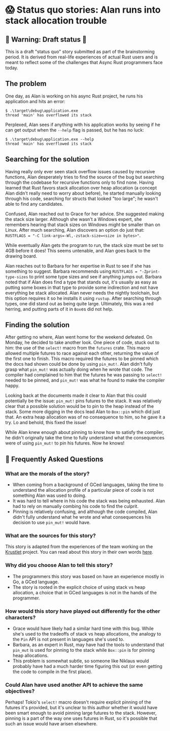 # 😱 Status quo stories: Alan runs into stack allocation trouble

[Alan]: ../../characters/alan.md
[Grace]: ../../characters/grace.md
[Niklaus]: ../../characters/niklaus.md
[Barbara]: ../../characters/barbara.md

## 🚧 Warning: Draft status 🚧

This is a draft "status quo" story submitted as part of the brainstorming period. It is derived from real-life experiences of actual Rust users and is meant to reflect some of the challenges that Async Rust programmers face today.


## The problem

One day, as Alan is working on his async Rust project, he runs his application and hits an error:

```ignore
$ .\target\debug\application.exe
thread 'main' has overflowed its stack
```

Perplexed, Alan sees if anything with his application works by seeing if he can get output when the `--help` flag is passed, but he has no luck:

```ignore
$ .\target\debug\application.exe --help
thread 'main' has overflowed its stack
```

## Searching for the solution

Having really only ever seen stack overflow issues caused by recursive functions, Alan desperately tries to find the source of the bug but searching through the codebase for recursive functions only to find none. Having learned that Rust favors stack allocation over heap allocation (a concept Alan didn't really need to worry about before), he started manually looking through his code, searching for structs that looked "too large"; he wasn't able to find any candidates.

Confused, Alan reached out to Grace for her advice. She suggested making the stack size larger. Although she wasn't a Windows expert, she remembers hearing that stack sizes on Windows might be smaller than on Linux. After much searching, Alan discovers an option do just that: `RUSTFLAGS = "-C link-args=-Wl,-zstack-size=<size in bytes>"`.

While eventually Alan gets the program to run, the stack size must be set to 4GB before it does! This seems untenable, and Alan goes back to the drawing board.

Alan reaches out to Barbara for her expertise in Rust to see if she has something to suggest. Barbara recommends using `RUSTFLAGS = "-Zprint-type-sizes` to print some type sizes and see if anything jumps out. Barbara noted that if Alan does find a type that stands out, it's usually as easy as putting some boxes in that type to provide some indirection and not have everything be stack allocated. Alan never needs the nightly toolchain, but this option requires it so he installs it using `rustup`. After searching through types, one did stand out as being quite large. Ultimately, this was a red herring, and putting parts of it in `Box`es did not help.

## Finding the solution

After getting no where, Alan went home for the weekend defeated. On Monday, he decided to take another look. One piece of code, stuck out to him: the use of the `select!` macro from the `futures` crate. This macro allowed multiple futures to race against each other, returning the value of the first one to finish. This macro required the futures to be pinned which the docs had shown could be done by using `pin_mut!`. Alan didn't fully grasp what `pin_mut!` was actually doing when he wrote that code. The compiler had complained to him that the futures he was passing to `select!` needed to be pinned, and `pin_mut!` was what he found to make the compiler happy.

Looking back at the documents made it clear to Alan that this could potentially be the issue: `pin_mut!` pins futures to the stack. It was relatively clear that a possible solution would be to pin to the heap instead of the stack. Some more digging in the docs lead Alan to `Box::pin` which did just that. An extra heap allocation was of no consequence to him, so he gave it a try. Lo and behold, this fixed the issue! 

While Alan knew enough about pinning to know how to satisfy the compiler, he didn't originally take the time to fully understand what the consequences were of using `pin_mut!` to pin his futures. Now he knows!

## 🤔 Frequently Asked Questions

### **What are the morals of the story?**
* When coming from a background of GCed languages, taking the time to understand the allocation profile of a particular piece of code is not something Alan was used to doing.
* It was hard to tell where in his code the stack was being exhausted. Alan had to rely on manually combing his code to find the culprit.
* Pinning is relatively confusing, and although the code compiled, Alan didn't fully understand what he wrote and what consequences his decision to use `pin_mut!` would have.

### **What are the sources for this story?**
This story is adapted from the experiences of the team working on the [Krustlet](https://github.com/deislabs/krustlet) project. You can read about this story in their own words [here](https://deislabs.io/posts/a-heaping-helping-of-stacks/).

### **Why did you choose Alan to tell this story?**
* The programmers this story was based on have an experience mostly in Go, a GCed language.
* The story is rooted in the explicit choice of using stack vs heap allocation, a choice that in GCed languages is not in the hands of the programmer.

### **How would this story have played out differently for the other characters?**
* Grace would have likely had a similar hard time with this bug. While she's used to the tradeoffs of stack vs heap allocations, the analogy to the `Pin` API is not present in languages she's used to.
* Barbara, as an expert in Rust, may have had the tools to understand that `pin_mut` is used for pinning to the stack while `Box::pin` is for pinning heap allocations.
* This problem is somewhat subtle, so someone like Niklaus would probably have had a much harder time figuring this out (or even getting the code to compile in the first place).

### **Could Alan have used another API to achieve the same objectives?**
Perhaps! Tokio's `select!` macro doesn't require explicit pinning of the futures it's provided, but it's unclear to this author whether it would have been smart enough to avoid pinning large futures to the stack. However, pinning is a part of the way one uses futures in Rust, so it's possible that such an issue would have arisen elsewhere.
